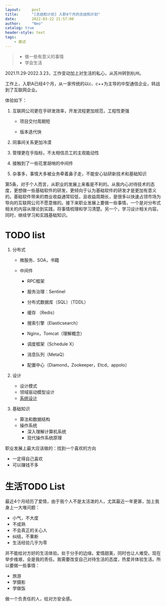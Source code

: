 ```yaml
---
layout:     post
title:      "[总结和计划] 入职4个月的总结和计划"
date:       2022-03-22 21:57:00
author:     "Neo"
catalog: true
header-style: text
tags:
    - 面试 
---
```


> * 做一些有意义的事情
> * 学会生活

2021.11.29-2022.3.23，工作变动加上对生活的私心，从苏州转到杭州。

工作上，入职A已经4个月，从一家传统的以c、c++为主导的中型通信企业，转战到了互联网企业。

体验如下：

1. 互联网公司更在乎研发效率，开发流程更加规范，工程性更强

   * 项目交付周期短

   * 版本迭代快

2. 同事间关系更加冷漠

3. 管理更在乎指标，不太相信员工的主观能动性

4. 接触到了一些花里胡哨的中间件

5. 杂事多，事情大多被业务牵着鼻子走，不能安心钻研新技术和基础知识

第5条，对于个人而言，从职业的发展上来看是不利的。从我内心对待技术的态度，更想做一些基础软件的研发，更倾向于认为基础软件的研发才是更加有意义的。基础软件带来的商业收益通常较低，且收益周期长，是很多以快速占领市场为导向的互联网公司不愿意做的。接下来职业发展上要做一些事情，一个是对分布式相关的内容从理论到实践，将事情梳理和学习清楚。另一个，学习设计相关内容。同时，继续学习和实践基础知识。

# TODO list

1. 分布式

   - 微服务、SOA，书籍

   - 中间件
     
     - RPC框架
     - 服务治理：Sentinel
     - 分布式数据库（SQL）（TDDL）
     - 缓存 （Redis）
     
     - 搜索引擎（Elasticsearch）
     - Nginx，Tomcat（理解概念）
     - 调度框架（Schedule X）
     - 消息队列（MetaQ）
     - 配置中心（Diamond，Zookeeper，Etcd，appolo）
     


2. 设计

   * 设计模式

   - 领域驱动模型设计
   - [系统设计](https://github.com/donnemartin/system-design-primer/blob/master/README-zh-Hans.md)

3. 基础知识

   * 算法和数据结构

   - 操作系统
     - 深入理解计算机系统
     - 现代操作系统原理

职业发展上最大应该做的：找到一个喜欢的方向

* 一定得自己喜欢
* 可以赚钱不多

# 生活TODO List

最近4个月经历了爱情，由于我个人不是太活泼的人，尤其最近一年更甚，加上我身上一大堆问题：

* 小气，不大度
* 不成熟
* 不会真正的关心人
* 纠结，不果断
* 生活经验几乎为零

并不能给对方好的生活体验。处于分手的边缘。爱情甜美，同时也让人难受。现在举步维艰，全是我的责任。我需要改变自己对待生活的态度，热爱并体验生活。所以要做一些事情：

* 旅游
* 学摄影
* 学做饭

做一个负责任的人，给对方安全感。





